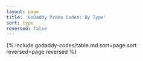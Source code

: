 ```yaml
---
layout: page
title: 'GoDaddy Promo Codes: By Type'
sort: type
reversed: false
---
```

{% include godaddy-codes/table.md sort=page.sort reversed=page.reversed %}
